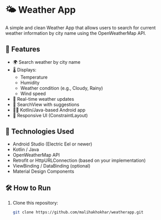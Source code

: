 # 🌤️ Weather App

A simple and clean Weather App that allows users to search for current weather information by city name using the OpenWeatherMap API.

## 🚀 Features

- 🌍 Search weather by city name
- 🌡️ Displays:
  - Temperature
  - Humidity
  - Weather condition (e.g., Cloudy, Rainy)
  - Wind speed
- 📍 Real-time weather updates
- 🔎 SearchView with suggestions
- 🧑‍💻 Kotlin/Java-based Android app
- 📱 Responsive UI (ConstraintLayout)

## 🧪 Technologies Used

- Android Studio (Electric Eel or newer)
- Kotlin / Java
- OpenWeatherMap API
- Retrofit or HttpURLConnection (based on your implementation)
- ViewBinding / DataBinding (optional)
- Material Design Components

## 🛠️ How to Run

1. Clone this repository:
   ```bash
   git clone https://github.com/malihakhokhar/weatherapp.git
